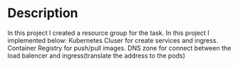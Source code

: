 # Description
In this project I created a resource group for the task. 
In this project I implemented below:
  Kubernetes Cluser for create services and ingress.
  Container Registry for push/pull images.
  DNS zone for connect between the load balencer and ingress(translate the address to the pods)
